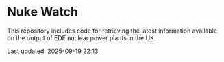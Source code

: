 # Nuke Watch

This repository includes code for retrieving the latest information available on the output of EDF nuclear power plants in the UK.

Last updated: 2025-09-19 22:13